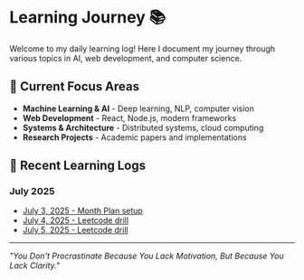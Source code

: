 # Learning Journey 📚

Welcome to my daily learning log! Here I document my journey through various topics in AI, web development, and computer science.

## 🎯 Current Focus Areas

- **Machine Learning & AI** - Deep learning, NLP, computer vision
- **Web Development** - React, Node.js, modern frameworks
- **Systems & Architecture** - Distributed systems, cloud computing
- **Research Projects** - Academic papers and implementations

## 📅 Recent Learning Logs

### July 2025

- [July 3, 2025 - Month Plan setup](2025/07-july/2025-07-03.md)
- [July 4, 2025 - Leetcode drill](2025/07-july/2025-07-04.md)
- [July 5, 2025 - Leetcode drill](2025/07-july/2025-07-05.md)



---

_"You Don't Procrastinate Because You Lack Motivation, But Because You Lack Clarity."_
